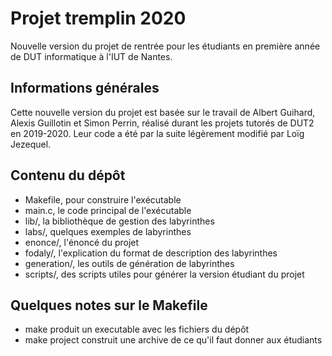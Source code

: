 # Projet tremplin 2020

Nouvelle version du projet de rentrée pour les étudiants en première année de DUT informatique à l'IUT de Nantes.

## Informations générales

Cette nouvelle version du projet est basée sur le travail de Albert Guihard, Alexis Guillotin et Simon Perrin, réalisé durant les projets tutorés de DUT2 en 2019-2020. Leur code a été par la suite légèrement modifié par Loïg Jezequel.

## Contenu du dépôt

* Makefile, pour construire l'exécutable
* main.c, le code principal de l'exécutable
* lib/, la bibliothèque de gestion des labyrinthes
* labs/, quelques exemples de labyrinthes
* enonce/, l'énoncé du projet
* fodaly/, l'explication du format de description des labyrinthes
* generation/, les outils de génération de labyrinthes
* scripts/, des scripts utiles pour générer la version étudiant du projet

## Quelques notes sur le Makefile

* make produit un executable avec les fichiers du dépôt
* make project construit une archive de ce qu'il faut donner aux étudiants
